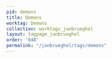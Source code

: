 ```yaml
---
pid: demons
title: Demons
worktag: Demons
collection: worktags_janbrueghel
layout: tagpage_janbrueghel
order: '048'
permalink: "/janbrueghel/tags/demons"
---
```

